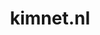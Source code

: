 ---
layout: post
title:  "kimnet.nl"
internal_url:  "/dutchgov/kimnet.nl.html"
categories: dutchgov
---